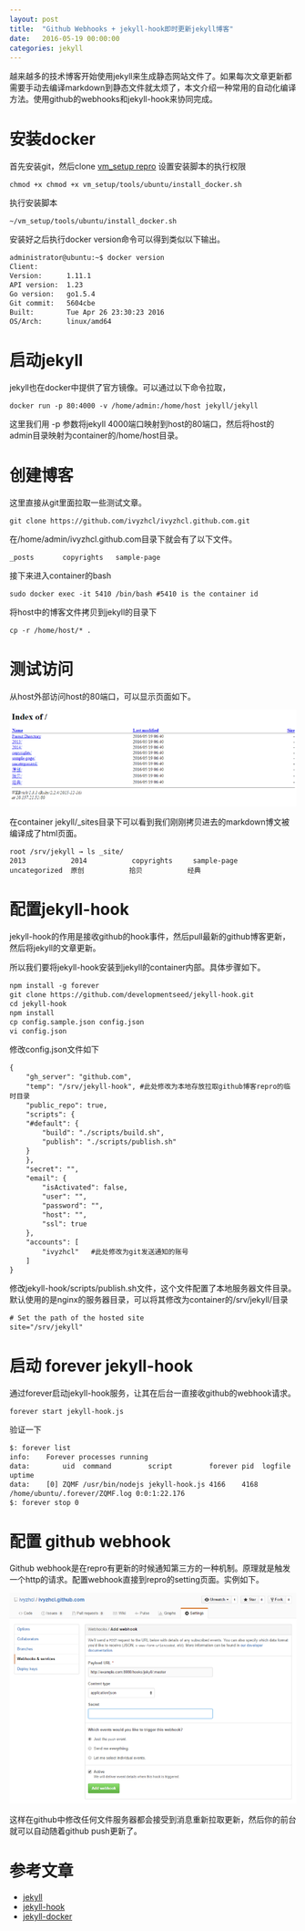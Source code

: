 ```yaml
---
layout: post
title:  "Github Webhooks + jekyll-hook即时更新jekyll博客"
date:   2016-05-19 00:00:00
categories: jekyll
---
```


越来越多的技术博客开始使用jekyll来生成静态网站文件了。如果每次文章更新都需要手动去编译markdown到静态文件就太烦了，本文介绍一种常用的自动化编译方法。使用github的webhooks和jekyll-hook来协同完成。

<!--more-->


# 安装docker

首先安装git，然后clone [vm_setup repro](https://github.com/aaronz/vm_setup.git)
设置安装脚本的执行权限

    chmod +x chmod +x vm_setup/tools/ubuntu/install_docker.sh

执行安装脚本

    ~/vm_setup/tools/ubuntu/install_docker.sh

安装好之后执行docker version命令可以得到类似以下输出。

    administrator@ubuntu:~$ docker version
    Client:
    Version:      1.11.1
    API version:  1.23
    Go version:   go1.5.4
    Git commit:   5604cbe
    Built:        Tue Apr 26 23:30:23 2016
    OS/Arch:      linux/amd64


# 启动jekyll

jekyll也在docker中提供了官方镜像。可以通过以下命令拉取，

    docker run -p 80:4000 -v /home/admin:/home/host jekyll/jekyll
    
这里我们用 -p 参数将jekyll 4000端口映射到host的80端口，然后将host的admin目录映射为container的/home/host目录。

# 创建博客

这里直接从git里面拉取一些测试文章。

    git clone https://github.com/ivyzhcl/ivyzhcl.github.com.git
    
在/home/admin/ivyzhcl.github.com目录下就会有了以下文件。

    _posts       copyrights   sample-page

接下来进入container的bash

    sudo docker exec -it 5410 /bin/bash #5410 is the container id

将host中的博客文件拷贝到jekyll的目录下

    cp -r /home/host/* .

# 测试访问

从host外部访问host的80端口，可以显示页面如下。

![jekyll-blog](../assets/images/posts/jekyll-blog-01.png)

在container jekyll/_sites目录下可以看到我们刚刚拷贝进去的markdown博文被编译成了html页面。

    root /srv/jekyll → ls _site/
    2013           2014           copyrights     sample-page    uncategorized  原创           拾贝           经典

# 配置jekyll-hook

jekyll-hook的作用是接收github的hook事件，然后pull最新的github博客更新，然后将jekyll的文章更新。

所以我们要将jekyll-hook安装到jekyll的container内部。具体步骤如下。

    npm install -g forever
    git clone https://github.com/developmentseed/jekyll-hook.git
    cd jekyll-hook
    npm install
    cp config.sample.json config.json
    vi config.json
    
修改config.json文件如下

    {
        "gh_server": "github.com",
        "temp": "/srv/jekyll-hook", #此处修改为本地存放拉取github博客repro的临时目录
        "public_repo": true,
        "scripts": {
        "#default": {
            "build": "./scripts/build.sh",
            "publish": "./scripts/publish.sh"
        }
        },
        "secret": "",
        "email": {
            "isActivated": false,
            "user": "",
            "password": "",
            "host": "",
            "ssl": true
        },
        "accounts": [
            "ivyzhcl"   #此处修改为git发送通知的账号
        ]
    }

修改jekyll-hook/scripts/publish.sh文件，这个文件配置了本地服务器文件目录。默认使用的是nginx的服务器目录，可以将其修改为container的/srv/jekyll/目录
    
    # Set the path of the hosted site
    site="/srv/jekyll"

# 启动 forever jekyll-hook

通过forever启动jekyll-hook服务，让其在后台一直接收github的webhook请求。

    forever start jekyll-hook.js

验证一下

    $: forever list
    info:    Forever processes running
    data:        uid  command         script         forever pid  logfile                        uptime
    data:    [0] ZQMF /usr/bin/nodejs jekyll-hook.js 4166    4168 /home/ubuntu/.forever/ZQMF.log 0:0:1:22.176
    $: forever stop 0

# 配置 github webhook

Github webhook是在repro有更新的时候通知第三方的一种机制。原理就是触发一个http的请求。配置webhook直接到repro的setting页面。实例如下。

![github webhook](../assets/images/posts/github-webhooks.png)

这样在github中修改任何文件服务器都会接受到消息重新拉取更新，然后你的前台就可以自动随着github push更新了。


# 参考文章

- [jekyll](http://jekyllrb.com/)
- [jekyll-hook](https://github.com/developmentseed/jekyll-hook)
- [jekyll-docker](https://hub.docker.com/r/jekyll/jekyll/~/dockerfile/)
